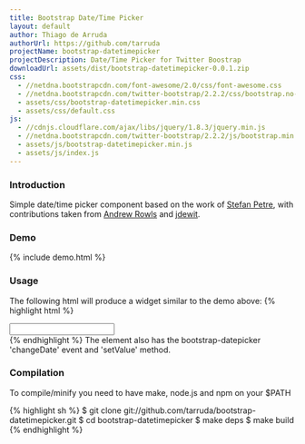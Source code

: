 ```yaml
---
title: Bootstrap Date/Time Picker
layout: default
author: Thiago de Arruda
authorUrl: https://github.com/tarruda
projectName: bootstrap-datetimepicker
projectDescription: Date/Time Picker for Twitter Boostrap 
downloadUrl: assets/dist/bootstrap-datetimepicker-0.0.1.zip
css:
  - //netdna.bootstrapcdn.com/font-awesome/2.0/css/font-awesome.css
  - //netdna.bootstrapcdn.com/twitter-bootstrap/2.2.2/css/bootstrap.no-icons.min.css
  - assets/css/bootstrap-datetimepicker.min.css
  - assets/css/default.css
js:
  - //cdnjs.cloudflare.com/ajax/libs/jquery/1.8.3/jquery.min.js
  - //netdna.bootstrapcdn.com/twitter-bootstrap/2.2.2/js/bootstrap.min.js
  - assets/js/bootstrap-datetimepicker.min.js
  - assets/js/index.js
---
```

### Introduction
Simple date/time picker component based on the work of [Stefan Petre](http://www.eyecon.ro/bootstrap-datepicker/),
with contributions taken from [Andrew Rowls](https://github.com/eternicode) and
[jdewit](https://github.com/jdewit).

### Demo
{% include demo.html %}

### Usage
The following html will produce a widget similar to the demo above:
{% highlight html %}
<html>
  <head>
    <link rel="stylesheet" type="text/css" media="screen" href="http://tarruda.github.com/bootstrap-datetimepicker/stylesheets/bootstrap-datetimepicker.min.css">
  </head>
  <body>
    <div id="datetimepicker" class="input-append date">
      <input type="text"></input>
      <span class="add-on">
        <i data-time-icon="icon-time" data-date-icon="icon-calendar"></i>
      </span>
    </div>
    <script type="text/javascript" src="//cdnjs.cloudflare.com/ajax/libs/jquery/1.8.3/jquery.min.js"></script> 
    <script type="text/javascript" src="//netdna.bootstrapcdn.com/twitter-bootstrap/2.2.2/js/bootstrap.min.js"></script>
    <script type="text/javascript" src="http://tarruda.github.com/bootstrap-datetimepicker/javascripts/bootstrap-datetimepicker.min.js"></script>
    <script type="text/javascript">
      $('#datetimepicker').datetimepicker({
        format: 'dd/MM/yy hh:mm',
        language: 'pt-BR',
        pickDate: true,
        pickTime: true,
        hourStep: 1,
        minuteStep: 15,
        secondStep: 30
      });
    </script>
  </body>
{% endhighlight %}
The element also has the bootstrap-datepicker 'changeDate' event and 'setValue' method.

### Compilation
To compile/minify you need to have make, node.js and npm on your $PATH

{% highlight sh %}
$ git clone git://github.com/tarruda/bootstrap-datetimepicker.git
$ cd bootstrap-datetimepicker
$ make deps
$ make build
{% endhighlight %}
